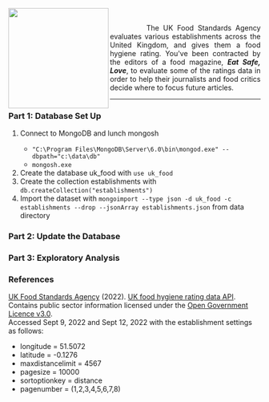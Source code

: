 <p><img align="left"src="https://github.com/theidari/eatsafe_love/blob/master/asset/header.png" width="200px"></br><p align="justify">&nbsp;&nbsp;&nbsp;&nbsp;&nbsp;&nbsp;&nbsp;&nbsp;&nbsp;The UK Food Standards Agency evaluates various establishments across the United Kingdom, and gives them a food hygiene rating. You've been contracted by the editors of a food magazine, <i><b>Eat Safe, Love</b></i>, to evaluate some of the ratings data in order to help their journalists and food critics decide where to focus future articles.</p></p>
<hr>


<h3>Part 1: Database Set Up</h3>
<ol>
<li>Connect to MongoDB and lunch mongosh</li>
<ul>
<li><code>"C:\Program Files\MongoDB\Server\6.0\bin\mongod.exe" --dbpath="c:\data\db"</code></li>
<li><code>mongosh.exe</code></li>
</ul>
<li>Create the database uk_food with <code>use uk_food</code></li>
<li>Create the collection establishments with <code>db.createCollection("establishments")</code></li>
<li>Import the dataset with <code>mongoimport --type json -d uk_food -c establishments --drop --jsonArray establishments.json</code> from data directory</li>
</ol>

<h3>Part 2: Update the Database</h3>
<h3>Part 3: Exploratory Analysis</h3>

<h3>References</h3>

[UK Food Standards Agency](https://www.food.gov.uk/) (2022). [UK food hygiene rating data API](https://ratings.food.gov.uk/open-data/en-GB). Contains public sector information licensed under the [Open Government Licence v3.0](https://www.nationalarchives.gov.uk/doc/open-government-licence/version/3/).</br>
Accessed Sept 9, 2022 and Sept 12, 2022 with the establishment settings as follows:

<ul>
<li>longitude        = 51.5072</li>
<li>latitude         = -0.1276</li>
<li>maxdistancelimit = 4567</li>
<li>pagesize         = 10000</li>
<li>sortoptionkey    = distance</li>
<li>pagenumber       = (1,2,3,4,5,6,7,8)</li>
</ul>
